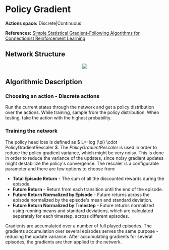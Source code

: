 # Policy Gradient

**Actions space:** Discrete|Continuous

**References:** [Simple Statistical Gradient-Following Algorithms for Connectionist Reinforcement Learning](http://www-anw.cs.umass.edu/~barto/courses/cs687/williams92simple.pdf)

## Network Structure

<p style="text-align: center;">

<img src="..\..\design_imgs\pg.png">

</p>

## Algorithmic Description
### Choosing an action - Discrete actions
Run the current states through the network and get a policy distribution over the actions. While training, sample from the policy distribution. When testing, take the action with the highest probability. 

### Training the network
The policy head loss is defined as $ L=-log (\pi) \cdot  PolicyGradientRescaler $. The $PolicyGradientRescaler$ is used in order to reduce the policy gradient variance, which might be very noisy. This is done in order to reduce the variance of the updates, since noisy gradient updates might destabilize the policy's convergence. The rescaler is a configurable parameter and there are few options to choose from:	
* **Total Episode Return** - The sum of all the discounted rewards during the episode.
* **Future Return** - Return from each transition until the end of the episode.
* **Future Return Normalized by Episode** - Future returns across the episode normalized by the episode's mean and standard deviation.
* **Future Return Normalized by Timestep** - Future returns normalized using running means and standard deviations, which are calculated seperately for each timestep, across different episodes. 

Gradients are accumulated over a number of full played episodes. The gradients accumulation over several episodes serves the same purpose - reducing the update variance. After accumulating gradients for several episodes, the gradients are then applied to the network. 

